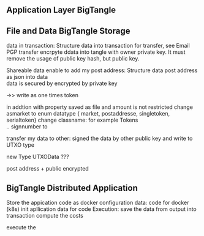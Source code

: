 
##   Application Layer BigTangle

## File and Data BigTangle Storage


data in transaction:
	Structure data into transaction for transfer, see Email PGP
	transfer encrpyte ddata into tangle with  owner private key.
	It must remove the usage of public key hash, but public key.
	
Shareable data enable to add my post address:
  Structure data post address as json into data   
  data is secured by encrypted by private key
  
  ->> write as one times token
  
  in addtion with property saved as file and amount is not restricted
  change 
  		asmarket to enum datatype { market, postaddresse, singletoken, serialtoken}
  change 
  		classname: 	for example Tokens	
   ..  signnumber to 
   
   
   transfer my data to other:  signed the data by other public key and write to UTXO type
   
   new Type UTXOData ???
   
   post address + public encrypted
   
##    BigTangle Distributed Application

Store the appication code as docker configuration
	data:
		 code for docker (k8s)
		 init apllication data for code
	Execution: save the data from output into transaction
				compute the costs 
			 
	
execute the 